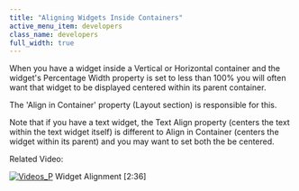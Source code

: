 ```yaml
---
title: "Aligning Widgets Inside Containers"
active_menu_item: developers
class_name: developers
full_width: true
---
```



When you have a widget inside a Vertical or Horizontal container and the widget's Percentage Width property is set to less than 100% you will often want that widget to be displayed centered within its parent container.

The 'Align in Container' property (Layout section) is responsible for this.

Note that if you have a text widget, the Text Align property (centers the text within the text widget itself) is different to Align in Container (centers the widget within its parent) and you may want to set both the be centered.

Related Video:

[![Videos\_P](/img/docs/videos_p.png)](http://www.youtube.com/v/98TbMBiOSGc?autoplay=1&hd=1&fs=1&showsearch=0&rel=0&) Widget Alignment [2:36]

